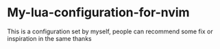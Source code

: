 # My-lua-configuration-for-nvim
This is a configuration set by myself, people can recommend some fix or inspiration in the same thanks
